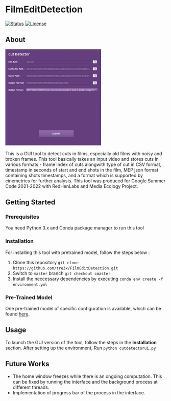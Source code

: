 # FilmEditDetection
[![Status](https://img.shields.io/badge/status-active-success.svg)]() 
[![License](https://img.shields.io/badge/license-MIT-blue.svg)](/LICENSE)

## About
<img src="/img/tool.gif" width="300" height="300"/>


This is a GUI tool to detect cuts in films, especially old films with noisy and broken frames. This tool basically takes an input video and stores cuts in various formats - frame index of cuts alongwith type of cut in CSV format, timestamp in seconds of start and end shots in the film, MEP json format containing shots timestamps, and a format which is supported by cinemetrics for further analysis. 
This tool was produced for Google Summer Code 2021-2022 with RedHenLabs and Media Ecology Project. 

## Getting Started


### Prerequisites
You need Python 3.x and Conda package manager to run this tool

### Installation
For installing this tool with pretrained model, follow the steps below :
1. Clone this repository `git clone https://github.com/tre3x/FilmEditDetection.git`
2. Switch to `master` branch `git checkout cmaster`
3. Install the neccessary dependencies by executing `conda env create -f environment.yml`


### Pre-Trained Model
One pre-trained model of specific configuration is available, which can be found [here](https://drive.google.com/file/d/1KdyW31aCh6iD1Ot0RJK-N14-4A4NHNiD/view?usp=sharing).

## Usage

To launch the GUI version of the tool, follow the steps in the **Installation** section.
After setting up the environment, Run `python cutdetectorui.py`

##  Future Works
- The home window freezes while there is an ongoing computation. This can be fixed by running the interface and the background process at different threads.
- Implementation of progress bar of the process in the interface.
